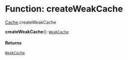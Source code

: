 # Function: createWeakCache

[Cache](/auto-docs/utils/modules/Cache.md).createWeakCache

**createWeakCache**(): [`WeakCache`](/auto-docs/utils/interfaces/WeakCache.md)

#### Returns

[`WeakCache`](/auto-docs/utils/interfaces/WeakCache.md)
